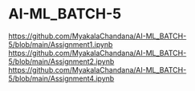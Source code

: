 # AI-ML_BATCH-5
https://github.com/MyakalaChandana/AI-ML_BATCH-5/blob/main/Assignment1.ipynb <br/>
https://github.com/MyakalaChandana/AI-ML_BATCH-5/blob/main/Assignment2.ipynb <br/>
https://github.com/MyakalaChandana/AI-ML_BATCH-5/blob/main/Assignment4.ipynb <br/>
